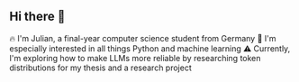 ## Hi there 👋

🔥 I'm Julian, a final-year computer science student from Germany
🤖 I'm especially interested in all things Python and machine learning
⚠️ Currently, I'm exploring how to make LLMs more reliable by researching token distributions for my thesis and a research project
<!--🍪 What I'm also curious about is the intersection between semiconductor technology and AI.  
<!--
**itsmejul/itsmejul** is a ✨ _special_ ✨ repository because its `README.md` (this file) appears on your GitHub profile.

Here are some ideas to get you started:

- 🔭 I’m currently working on ...
- 🌱 I’m currently learning ...
- 👯 I’m looking to collaborate on ...
- 🤔 I’m looking for help with ...
- 💬 Ask me about ...
- 📫 How to reach me: ...
- 😄 Pronouns: ...
- ⚡ Fun fact: ...
-->
